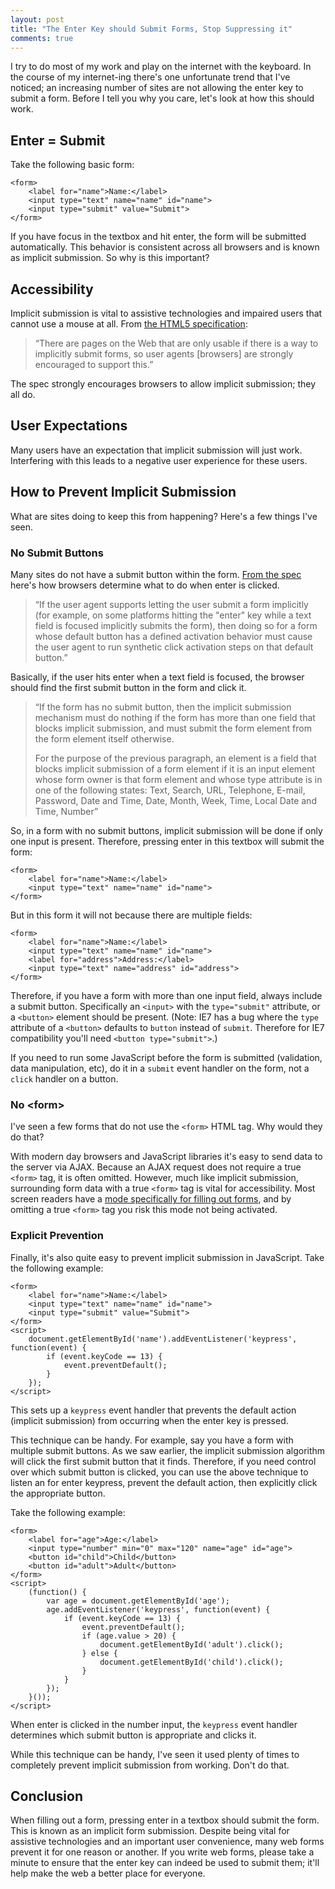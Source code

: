 ```yaml
---
layout: post
title: "The Enter Key should Submit Forms, Stop Suppressing it"
comments: true
---
```

I try to do most of my work and play on the internet with the keyboard.  In the course of my internet-ing there's one unfortunate trend that I've noticed; an increasing number of sites are not allowing the enter key to submit a form.  Before I tell you why you care, let's look at how this should work.

<!--more-->

## Enter = Submit

Take the following basic form:

<pre class="language-markup"><code class="language-markup">&lt;form&gt;
    &lt;label for="name"&gt;Name:&lt;/label&gt;
    &lt;input type="text" name="name" id="name"&gt;
    &lt;input type="submit" value="Submit"&gt;
&lt;/form&gt;
</code></pre>

If you have focus in the textbox and hit enter, the form will be submitted automatically.  This behavior is consistent across all browsers and is known as implicit submission.  So why is this important?

## Accessibility

Implicit submission is vital to assistive technologies and impaired users that cannot use a mouse at all.  From [the HTML5 specification](http://www.whatwg.org/specs/web-apps/current-work/multipage/association-of-controls-and-forms.html#implicit-submission):

> “There are pages on the Web that are only usable if there is a way to implicitly submit forms, so user agents [browsers] are strongly encouraged to support this.”

The spec strongly encourages browsers to allow implicit submission; they all do.

## User Expectations

Many users have an expectation that implicit submission will just work.  Interfering with this leads to a negative user experience for these users.

## How to Prevent Implicit Submission

What are sites doing to keep this from happening?  Here's a few things I've seen.

### No Submit Buttons

Many sites do not have a submit button within the form.  [From the spec](http://www.whatwg.org/specs/web-apps/current-work/multipage/association-of-controls-and-forms.html#implicit-submission) here's how browsers determine what to do when enter is clicked.

> “If the user agent supports letting the user submit a form implicitly (for example, on some platforms hitting the "enter" key while a text field is focused implicitly submits the form), then doing so for a form whose default button has a defined activation behavior must cause the user agent to run synthetic click activation steps on that default button.”

Basically, if the user hits enter when a text field is focused, the browser should find the first submit button in the form and click it.

> “If the form has no submit button, then the implicit submission mechanism must do nothing if the form has more than one field that blocks implicit submission, and must submit the form element from the form element itself otherwise.
>
> For the purpose of the previous paragraph, an element is a field that blocks implicit submission of a form element if it is an input element whose form owner is that form element and whose type attribute is in one of the following states: Text, Search, URL, Telephone, E-mail, Password, Date and Time, Date, Month, Week, Time, Local Date and Time, Number”

So, in a form with no submit buttons, implicit submission will be done if only one input is present.  Therefore, pressing enter in this textbox will submit the form:

<pre class="language-markup"><code class="language-markup">&lt;form&gt;
    &lt;label for="name"&gt;Name:&lt;/label&gt;
    &lt;input type="text" name="name" id="name"&gt;
&lt;/form&gt;
</code></pre>

But in this form it will not because there are multiple fields:

<pre class="language-markup"><code class="language-markup">&lt;form&gt;
    &lt;label for="name"&gt;Name:&lt;/label&gt;
    &lt;input type="text" name="name" id="name"&gt;
    &lt;label for="address"&gt;Address:&lt;/label&gt;
    &lt;input type="text" name="address" id="address"&gt;
&lt;/form&gt;
</code></pre>

Therefore, if you have a form with more than one input field, always include a submit button.  Specifically an `<input>` with the `type="submit"` attribute, or a `<button>` element should be present.  (Note: IE7 has a bug where the `type` attribute of a `<button>` defaults to `button` instead of `submit`.  Therefore for IE7 compatibility you'll need `<button type="submit">`.)

If you need to run some JavaScript before the form is submitted (validation, data manipulation, etc), do it in a `submit` event handler on the form, not a `click` handler on a button.

### No &lt;form&gt;

I've seen a few forms that do not use the `<form>` HTML tag.  Why would they do that?

With modern day browsers and JavaScript libraries it's easy to send data to the server via AJAX.  Because an AJAX request does not require a true `<form>` tag, it is often omitted.  However, much like implicit submission, surrounding form data with a true `<form>` tag is vital for accessibility.  Most screen readers have a [mode specifically for filling out forms](http://www.htctu.fhda.edu/trainings/manuals/tutorials/readweb/forms.htm), and by omitting a true `<form>` tag you risk this mode not being activated.

### Explicit Prevention

Finally, it's also quite easy to prevent implicit submission in JavaScript.  Take the following example:

<pre class="language-markup"><code class="language-markup">&lt;form&gt;
    &lt;label for="name"&gt;Name:&lt;/label&gt;
    &lt;input type="text" name="name" id="name"&gt;
    &lt;input type="submit" value="Submit"&gt;
&lt;/form&gt;
&lt;script&gt;
    document.getElementById('name').addEventListener('keypress', function(event) {
        if (event.keyCode == 13) {
            event.preventDefault();
        }
    });
&lt;/script&gt;
</code></pre>

This sets up a `keypress` event handler that prevents the default action (implicit submission) from occurring when the enter key is pressed.

This technique can be handy.  For example, say you have a form with multiple submit buttons.  As we saw earlier, the implicit submission algorithm will click the first submit button that it finds.  Therefore, if you need control over which submit button is clicked, you can use the above technique to listen an for enter keypress, prevent the default action, then explicitly click the appropriate button.

Take the following example:

<pre class="language-markup"><code class="language-markup">&lt;form&gt;
    &lt;label for="age"&gt;Age:&lt;/label&gt;
    &lt;input type="number" min="0" max="120" name="age" id="age"&gt;
    &lt;button id="child"&gt;Child&lt;/button&gt;
    &lt;button id="adult"&gt;Adult&lt;/button&gt;
&lt;/form&gt;
&lt;script&gt;
    (function() {
        var age = document.getElementById('age');
        age.addEventListener('keypress', function(event) {
            if (event.keyCode == 13) {
                event.preventDefault();
                if (age.value &gt; 20) {
                    document.getElementById('adult').click();
                } else {
                    document.getElementById('child').click();
                }
            }
        });
    }());
&lt;/script&gt;
</code></pre>

When enter is clicked in the number input, the `keypress` event handler determines which submit button is appropriate and clicks it.

While this technique can be handy, I've seen it used plenty of times to completely prevent implicit submission from working.  Don't do that.

## Conclusion

When filling out a form, pressing enter in a textbox should submit the form.  This is known as an implicit form submission.  Despite being vital for assistive technologies and an important user convenience, many web forms prevent it for one reason or another.  If you write web forms, please take a minute to ensure that the enter key can indeed be used to submit them; it'll help make the web a better place for everyone.
